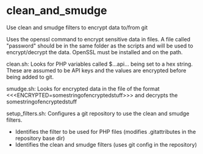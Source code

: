 # clean_and_smudge

Use clean and smudge filters to encrypt data to/from git

Uses the openssl command to encrypt sensitive data in files. A file called "password" should be in the same folder as the scripts and will be used to encrypt/decrypt the data. OpenSSL must be installed and on the path.

clean.sh:
Looks for PHP variables called $...api... being set to a hex string. These are assumed to be API keys and the values are encrypted before being added to git.

smudge.sh:
Looks for encrypted data in the file of the format <<<ENCRYPTED=somestringofencryptedstuff>>> and decrypts the somestringofencryptedstuff

setup_filters.sh:
Configures a git repository to use the clean and smudge filters.
* Identifies the filter to be used for PHP files (modifies .gitattributes in the repository base dir)
* Identifies the clean and smudge filters (uses git config in the repository)
